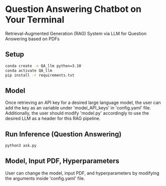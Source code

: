 # Question Answering Chatbot on Your Terminal
Retrieval-Augmented Generation (RAG) System via LLM for Question Answering based on PDFs

## Setup
```bash
conda create -n QA_llm python=3.10
conda activate QA_llm
pip install -r requirements.txt
```

## Model
Once retrieving an API key for a desired large language model, the user can add the key as an variable under 'model_API_keys' in 'config.yaml' file.
Additionally, the user should modify 'model.py' accordingly to use the desired LLM as a header for this RAG pipeline.

## Run Inference (Question Answering)
```bash
python3 ask.py
```

## Model, Input PDF, Hyperparameters
User can change the model, input PDF, and hyperparameters by modifying the arguments inside 'config.yaml' file.